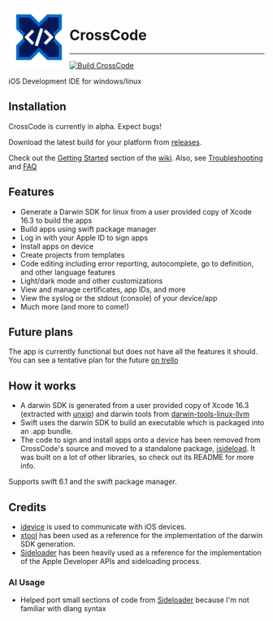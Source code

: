 <img align="left" width="120" height="120" src="/logo.png">

<div id="user-content-toc">
  <ul style="list-style: none;">
    <summary>
      <h1>CrossCode</h1>
    </summary>
  </ul>
</div>

---

[![Build CrossCode](https://github.com/nab138/CrossCode/actions/workflows/build.yml/badge.svg)](https://github.com/nab138/CrossCode/actions/workflows/build.yml)

iOS Development IDE for windows/linux

## Installation

CrossCode is currently in alpha. Expect bugs!

Download the latest build for your platform from [releases](https://github.com/nab138/CrossCode/releases/latest).

Check out the [Getting Started](https://github.com/nab138/CrossCode/wiki#getting-started) section of the [wiki](https://github.com/nab138/CrossCode/wiki). Also, see [Troubleshooting](https://github.com/nab138/CrossCode/wiki/Troubleshooting) and [FAQ](https://github.com/nab138/CrossCode/wiki/FAQ)

## Features

- Generate a Darwin SDK for linux from a user provided copy of Xcode 16.3 to build the apps
- Build apps using swift package manager
- Log in with your Apple ID to sign apps
- Install apps on device
- Create projects from templates
- Code editing including error reporting, autocomplete, go to definition, and other language features
- Light/dark mode and other customizations
- View and manage certificates, app IDs, and more
- View the syslog or the stdout (console) of your device/app
- Much more (and more to come!)

## Future plans

The app is currently functional but does not have all the features it should. You can see a tentative plan for the future [on trello](https://trello.com/b/QYQFfOvm/ycode)

## How it works

- A darwin SDK is generated from a user provided copy of Xcode 16.3 (extracted with [unxip](https://github.com/saagarjha/unxip)) and darwin tools from [darwin-tools-linux-llvm](https://github.com/xtool-org/darwin-tools-linux-llvm)
- Swift uses the darwin SDK to build an executable which is packaged into an .app bundle.
- The code to sign and install apps onto a device has been removed from CrossCode's source and moved to a standalone package, [isideload](https://github.com/nab138/isideload). It was built on a lot of other libraries, so check out its README for more info.

Supports swift 6.1 and the swift package manager.

## Credits

- [idevice](https://github.com/jkcoxson/idevice) is used to communicate with iOS devices.
- [xtool](https://xtool.sh) has been used as a reference for the implementation of the darwin SDK generation.
- [Sideloader](https://github.com/Dadoum/Sideloader) has been heavily used as a reference for the implementation of the Apple Developer APIs and sideloading process.

### AI Usage

- Helped port small sections of code from [Sideloader](https://github.com/Dadoum/Sideloader) because I'm not familiar with dlang syntax
